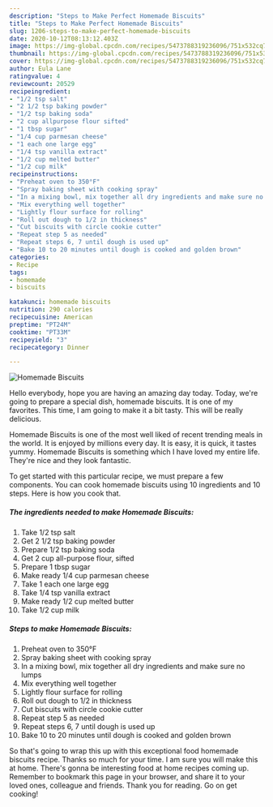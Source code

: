 ```yaml
---
description: "Steps to Make Perfect Homemade Biscuits"
title: "Steps to Make Perfect Homemade Biscuits"
slug: 1206-steps-to-make-perfect-homemade-biscuits
date: 2020-10-12T08:13:12.403Z
image: https://img-global.cpcdn.com/recipes/5473788319236096/751x532cq70/homemade-biscuits-recipe-main-photo.jpg
thumbnail: https://img-global.cpcdn.com/recipes/5473788319236096/751x532cq70/homemade-biscuits-recipe-main-photo.jpg
cover: https://img-global.cpcdn.com/recipes/5473788319236096/751x532cq70/homemade-biscuits-recipe-main-photo.jpg
author: Eula Lane
ratingvalue: 4
reviewcount: 20529
recipeingredient:
- "1/2 tsp salt"
- "2 1/2 tsp baking powder"
- "1/2 tsp baking soda"
- "2 cup allpurpose flour sifted"
- "1 tbsp sugar"
- "1/4 cup parmesan cheese"
- "1 each one large egg"
- "1/4 tsp vanilla extract"
- "1/2 cup melted butter"
- "1/2 cup milk"
recipeinstructions:
- "Preheat oven to 350°F"
- "Spray baking sheet with cooking spray"
- "In a mixing bowl, mix together all dry ingredients and make sure no lumps"
- "Mix everything well together"
- "Lightly flour surface for rolling"
- "Roll out dough to 1/2 in thickness"
- "Cut biscuits with circle cookie cutter"
- "Repeat step 5 as needed"
- "Repeat steps 6, 7 until dough is used up"
- "Bake 10 to 20 minutes until dough is cooked and golden brown"
categories:
- Recipe
tags:
- homemade
- biscuits

katakunci: homemade biscuits 
nutrition: 290 calories
recipecuisine: American
preptime: "PT24M"
cooktime: "PT33M"
recipeyield: "3"
recipecategory: Dinner

---
```



![Homemade Biscuits](https://img-global.cpcdn.com/recipes/5473788319236096/751x532cq70/homemade-biscuits-recipe-main-photo.jpg)

Hello everybody, hope you are having an amazing day today. Today, we're going to prepare a special dish, homemade biscuits. It is one of my favorites. This time, I am going to make it a bit tasty. This will be really delicious.

Homemade Biscuits is one of the most well liked of recent trending meals in the world. It is enjoyed by millions every day. It is easy, it is quick, it tastes yummy. Homemade Biscuits is something which I have loved my entire life. They're nice and they look fantastic.




To get started with this particular recipe, we must prepare a few components. You can cook homemade biscuits using 10 ingredients and 10 steps. Here is how you cook that.

<!--inarticleads1-->

##### The ingredients needed to make Homemade Biscuits:

1. Take 1/2 tsp salt
1. Get 2 1/2 tsp baking powder
1. Prepare 1/2 tsp baking soda
1. Get 2 cup all-purpose flour, sifted
1. Prepare 1 tbsp sugar
1. Make ready 1/4 cup parmesan cheese
1. Take 1 each one large egg
1. Take 1/4 tsp vanilla extract
1. Make ready 1/2 cup melted butter
1. Take 1/2 cup milk




<!--inarticleads2-->

##### Steps to make Homemade Biscuits:

1. Preheat oven to 350°F
1. Spray baking sheet with cooking spray
1. In a mixing bowl, mix together all dry ingredients and make sure no lumps
1. Mix everything well together
1. Lightly flour surface for rolling
1. Roll out dough to 1/2 in thickness
1. Cut biscuits with circle cookie cutter
1. Repeat step 5 as needed
1. Repeat steps 6, 7 until dough is used up
1. Bake 10 to 20 minutes until dough is cooked and golden brown




So that's going to wrap this up with this exceptional food homemade biscuits recipe. Thanks so much for your time. I am sure you will make this at home. There's gonna be interesting food at home recipes coming up. Remember to bookmark this page in your browser, and share it to your loved ones, colleague and friends. Thank you for reading. Go on get cooking!

